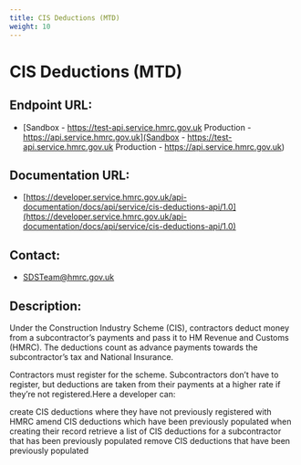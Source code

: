 ```yaml
---
title: CIS Deductions (MTD)
weight: 10
---
```


# CIS Deductions (MTD)

## Endpoint URL:
 - [Sandbox - https://test-api.service.hmrc.gov.uk 
Production - https://api.service.hmrc.gov.uk](Sandbox - https://test-api.service.hmrc.gov.uk 
Production - https://api.service.hmrc.gov.uk)

## Documentation URL:
 - [https://developer.service.hmrc.gov.uk/api-documentation/docs/api/service/cis-deductions-api/1.0](https://developer.service.hmrc.gov.uk/api-documentation/docs/api/service/cis-deductions-api/1.0)

## Contact:
 - [SDSTeam@hmrc.gov.uk](mailto:SDSTeam@hmrc.gov.uk)

## Description:
Under the Construction Industry Scheme (CIS), contractors deduct money from a subcontractor’s payments and pass it to HM Revenue and Customs (HMRC). The deductions count as advance payments towards the subcontractor’s tax and National Insurance.

Contractors must register for the scheme. Subcontractors don’t have to register, but deductions are taken from their payments at a higher rate if they’re not registered.Here a developer can:

create CIS deductions where they have not previously registered with HMRC
amend CIS deductions which have been previously populated when creating their record
retrieve a list of CIS deductions for a subcontractor that has been previously populated
remove CIS deductions that have been previously populated

